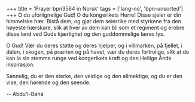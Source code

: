 +++
title = 'Prayer bpn3564 in Norsk'
tags = ['lang-no', 'bpn-unsorted']
+++
O du uforlignelige Gud! O du kongerikets Herre! Disse sjeler er din himmelske hær. Bistå dem, og gjør dem seierrike med styrkene fra den høyeste hærskare, slik at hver av dem kan bli som et regiment og erobre disse land ved Guds kjærlighet og den guddommelige læres lys.
 
O Gud! Vær du deres støtte og deres hjelper, og i villmarken, på fjellet, i dalen, i skogen, på prærien og på havet, vær du deres fortrolige, slik at de kan la sin stemme runge ved kongerikets kraft og den Hellige Ånds inspirasjon.
 
Sannelig, du er den sterke, den veldige og den allmektige, og du er den vise, den hørende og den seende.

-- Abdu'l-Bahá
